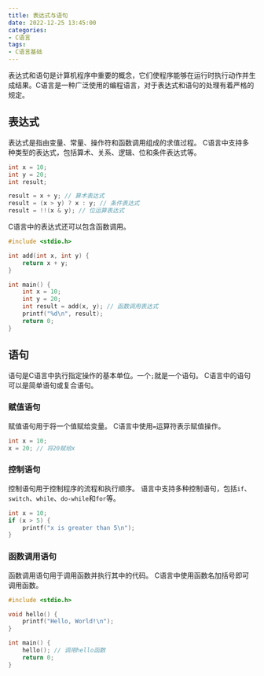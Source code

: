 ```yaml
---
title: 表达式与语句
date: 2022-12-25 13:45:00
categories:
- C语言
tags:
- C语言基础
---
```


表达式和语句是计算机程序中重要的概念，它们使程序能够在运行时执行动作并生成结果。C语言是一种广泛使用的编程语言，对于表达式和语句的处理有着严格的规定。

## 表达式

表达式是指由变量、常量、操作符和函数调用组成的求值过程。
C语言中支持多种类型的表达式，包括算术、关系、逻辑、位和条件表达式等。

```c
int x = 10;
int y = 20;
int result;

result = x + y; // 算术表达式
result = (x > y) ? x : y; // 条件表达式
result = !!(x & y); // 位运算表达式
```

C语言中的表达式还可以包含函数调用。

```c
#include <stdio.h>

int add(int x, int y) {
    return x + y;
}

int main() {
    int x = 10;
    int y = 20;
    int result = add(x, y); // 函数调用表达式
    printf("%d\n", result);
    return 0;
}
```

## 语句

语句是C语言中执行指定操作的基本单位。一个`;`就是一个语句。
C语言中的语句可以是简单语句或复合语句。

### 赋值语句

赋值语句用于将一个值赋给变量。
C语言中使用`=`运算符表示赋值操作。

```c
int x = 10;
x = 20; // 将20赋给x
```

### 控制语句

控制语句用于控制程序的流程和执行顺序。
语言中支持多种控制语句，包括`if`、`switch`、`while`、`do-while`和`for`等。
 
```c
int x = 10;
if (x > 5) {
    printf("x is greater than 5\n");
}
```

### 函数调用语句

函数调用语句用于调用函数并执行其中的代码。
C语言中使用函数名加括号即可调用函数。

```c
#include <stdio.h>

void hello() {
    printf("Hello, World!\n");
}

int main() {
    hello(); // 调用hello函数
    return 0;
}
```